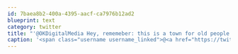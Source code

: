 ```yaml
---
id: 7baea8b2-400a-4395-aacf-ca7976b12ad2
blueprint: text
category: twitter
title: "'@OKDigitalMedia Hey, rememeber: this is a town for old people. We're getting rid of the internets and going back to paper and the old bridge"
caption: '<span class="username username_linked">@<a href="https://twitter.com/OKDigitalMedia" title="John Thiessen">OKDigitalMedia</a></span> Hey, rememeber: this is a town for old people. We''re getting rid of the internets and going back to paper and the old bridge'
---
```


